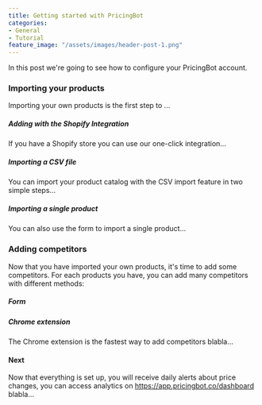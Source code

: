 ```yaml
---
title: Getting started with PricingBot
categories:
- General
- Tutorial
feature_image: "/assets/images/header-post-1.png"
---
```



In this post we're going to see how to configure your PricingBot account. 

### Importing your products

Importing your own products is the first step to ...

##### Adding with the Shopify Integration

If you have a Shopify store you can use our one-click integration...

##### Importing a CSV file

You can import your product catalog with the CSV import feature in two simple steps...


##### Importing a single product

You can also use the form to import a single product...

### Adding competitors

Now that you have imported your own products, it's time to add some competitors. 
For each products you have, you can add many competitors with different methods:

##### Form

##### Chrome extension

The Chrome extension is the fastest way to add competitors blabla...


#### Next 

Now that everything is set up, you will receive daily alerts about price changes, you can access analytics on https://app.pricingbot.co/dashboard blabla...